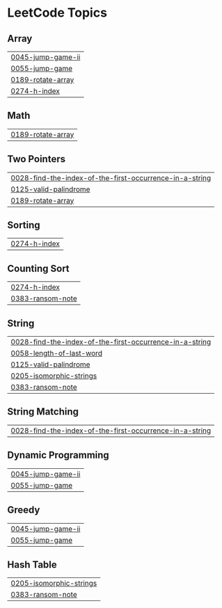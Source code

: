 

<!---LeetCode Topics Start-->
# LeetCode Topics
## Array
|  |
| ------- |
| [0045-jump-game-ii](https://github.com/bandish1304/bandish1304/tree/master/0045-jump-game-ii) |
| [0055-jump-game](https://github.com/bandish1304/bandish1304/tree/master/0055-jump-game) |
| [0189-rotate-array](https://github.com/bandish1304/bandish1304/tree/master/0189-rotate-array) |
| [0274-h-index](https://github.com/bandish1304/bandish1304/tree/master/0274-h-index) |
## Math
|  |
| ------- |
| [0189-rotate-array](https://github.com/bandish1304/bandish1304/tree/master/0189-rotate-array) |
## Two Pointers
|  |
| ------- |
| [0028-find-the-index-of-the-first-occurrence-in-a-string](https://github.com/bandish1304/bandish1304/tree/master/0028-find-the-index-of-the-first-occurrence-in-a-string) |
| [0125-valid-palindrome](https://github.com/bandish1304/bandish1304/tree/master/0125-valid-palindrome) |
| [0189-rotate-array](https://github.com/bandish1304/bandish1304/tree/master/0189-rotate-array) |
## Sorting
|  |
| ------- |
| [0274-h-index](https://github.com/bandish1304/bandish1304/tree/master/0274-h-index) |
## Counting Sort
|  |
| ------- |
| [0274-h-index](https://github.com/bandish1304/bandish1304/tree/master/0274-h-index) |
| [0383-ransom-note](https://github.com/bandish1304/bandish1304/tree/master/0383-ransom-note) |
## String
|  |
| ------- |
| [0028-find-the-index-of-the-first-occurrence-in-a-string](https://github.com/bandish1304/bandish1304/tree/master/0028-find-the-index-of-the-first-occurrence-in-a-string) |
| [0058-length-of-last-word](https://github.com/bandish1304/bandish1304/tree/master/0058-length-of-last-word) |
| [0125-valid-palindrome](https://github.com/bandish1304/bandish1304/tree/master/0125-valid-palindrome) |
| [0205-isomorphic-strings](https://github.com/bandish1304/bandish1304/tree/master/0205-isomorphic-strings) |
| [0383-ransom-note](https://github.com/bandish1304/bandish1304/tree/master/0383-ransom-note) |
## String Matching
|  |
| ------- |
| [0028-find-the-index-of-the-first-occurrence-in-a-string](https://github.com/bandish1304/bandish1304/tree/master/0028-find-the-index-of-the-first-occurrence-in-a-string) |
## Dynamic Programming
|  |
| ------- |
| [0045-jump-game-ii](https://github.com/bandish1304/bandish1304/tree/master/0045-jump-game-ii) |
| [0055-jump-game](https://github.com/bandish1304/bandish1304/tree/master/0055-jump-game) |
## Greedy
|  |
| ------- |
| [0045-jump-game-ii](https://github.com/bandish1304/bandish1304/tree/master/0045-jump-game-ii) |
| [0055-jump-game](https://github.com/bandish1304/bandish1304/tree/master/0055-jump-game) |
## Hash Table
|  |
| ------- |
| [0205-isomorphic-strings](https://github.com/bandish1304/bandish1304/tree/master/0205-isomorphic-strings) |
| [0383-ransom-note](https://github.com/bandish1304/bandish1304/tree/master/0383-ransom-note) |
<!---LeetCode Topics End-->